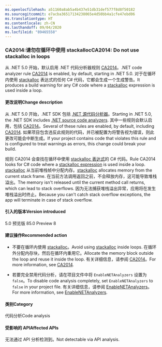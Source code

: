 ```yaml
---
ms.openlocfilehash: a51160a8ab5a4b437e51db31def577f8d8f50182
ms.sourcegitcommit: e7acba36517134238065e4d50bb4a1cfe47ebd06
ms.translationtype: HT
ms.contentlocale: zh-CN
ms.lasthandoff: 09/04/2020
ms.locfileid: "89465558"
---
```

### <a name="ca2014-do-not-use-stackalloc-in-loops"></a><span data-ttu-id="2e134-101">CA2014:请勿在循环中使用 stackalloc</span><span class="sxs-lookup"><span data-stu-id="2e134-101">CA2014: Do not use stackalloc in loops</span></span>

<span data-ttu-id="2e134-102">从 .NET 5.0 开始，默认启用 .NET 代码分析器规则 [CA2014](/visualstudio/code-quality/ca2014)。</span><span class="sxs-lookup"><span data-stu-id="2e134-102">.NET code analyzer rule [CA2014](/visualstudio/code-quality/ca2014) is enabled, by default, starting in .NET 5.0.</span></span> <span data-ttu-id="2e134-103">对于在循环内使用 [stackalloc](../../../../docs/csharp/language-reference/operators/stackalloc.md) 表达式的任何 C# 代码，它都会生成一个生成警告。</span><span class="sxs-lookup"><span data-stu-id="2e134-103">It produces a build warning for any C# code where a [stackalloc](../../../../docs/csharp/language-reference/operators/stackalloc.md) expression is used inside a loop.</span></span>

#### <a name="change-description"></a><span data-ttu-id="2e134-104">更改说明</span><span class="sxs-lookup"><span data-stu-id="2e134-104">Change description</span></span>

<span data-ttu-id="2e134-105">从 .NET 5.0 开始，.NET SDK 包括 [.NET 源代码分析器](../../../../docs/fundamentals/productivity/code-analysis.md)。</span><span class="sxs-lookup"><span data-stu-id="2e134-105">Starting in .NET 5.0, the .NET SDK includes [.NET source code analyzers](../../../../docs/fundamentals/productivity/code-analysis.md).</span></span> <span data-ttu-id="2e134-106">其中一些规则会默认启用，包括 [CA2014](/visualstudio/code-quality/ca2014)。</span><span class="sxs-lookup"><span data-stu-id="2e134-106">Several of these rules are enabled, by default, including [CA2014](/visualstudio/code-quality/ca2014).</span></span> <span data-ttu-id="2e134-107">如果项目包含违反此规则的代码，并已被配置为将警告视为错误，则此更改可能会中断生成。</span><span class="sxs-lookup"><span data-stu-id="2e134-107">If your project contains code that violates this rule and is configured to treat warnings as errors, this change could break your build.</span></span>

<span data-ttu-id="2e134-108">规则 CA2014 会查找在循环中使用 [stackalloc 表达式](../../../../docs/csharp/language-reference/operators/stackalloc.md)的 C# 代码。</span><span class="sxs-lookup"><span data-stu-id="2e134-108">Rule CA2014 looks for C# code where a [stackalloc expression](../../../../docs/csharp/language-reference/operators/stackalloc.md) is used inside a loop.</span></span> <span data-ttu-id="2e134-109">[stackalloc](../../../../docs/csharp/language-reference/operators/stackalloc.md) 从当前堆栈帧中分配内存。</span><span class="sxs-lookup"><span data-stu-id="2e134-109">[stackalloc](../../../../docs/csharp/language-reference/operators/stackalloc.md) allocates memory from the current stack frame.</span></span> <span data-ttu-id="2e134-110">在当前方法调用返回之前，不会释放内存，这可能导致堆栈溢出。</span><span class="sxs-lookup"><span data-stu-id="2e134-110">The memory isn't released until the current method call returns, which can lead to stack overflows.</span></span> <span data-ttu-id="2e134-111">因为无法捕获堆栈溢出异常，应用将在发生堆栈溢出时终止。</span><span class="sxs-lookup"><span data-stu-id="2e134-111">Because you can't catch stack overflow exceptions, the app will terminate in case of stack overflow.</span></span>

#### <a name="version-introduced"></a><span data-ttu-id="2e134-112">引入的版本</span><span class="sxs-lookup"><span data-stu-id="2e134-112">Version introduced</span></span>

<span data-ttu-id="2e134-113">5.0 预览版 8</span><span class="sxs-lookup"><span data-stu-id="2e134-113">5.0 Preview 8</span></span>

#### <a name="recommended-action"></a><span data-ttu-id="2e134-114">建议操作</span><span class="sxs-lookup"><span data-stu-id="2e134-114">Recommended action</span></span>

- <span data-ttu-id="2e134-115">不要在循环内使用 [stackalloc](../../../../docs/csharp/language-reference/operators/stackalloc.md)。</span><span class="sxs-lookup"><span data-stu-id="2e134-115">Avoid using [stackalloc](../../../../docs/csharp/language-reference/operators/stackalloc.md) inside loops.</span></span> <span data-ttu-id="2e134-116">在循环外分配内存块，然后在循环内重用它。</span><span class="sxs-lookup"><span data-stu-id="2e134-116">Allocate the memory block outside the loop and reuse it inside the loop.</span></span> <span data-ttu-id="2e134-117">有关详细信息，请参阅 [CA2014](/visualstudio/code-quality/ca2014)。</span><span class="sxs-lookup"><span data-stu-id="2e134-117">For more information, see [CA2014](/visualstudio/code-quality/ca2014).</span></span>

- <span data-ttu-id="2e134-118">若要完全禁用代码分析，请在项目文件中将 `EnableNETAnalyzers` 设置为 `false`。</span><span class="sxs-lookup"><span data-stu-id="2e134-118">To disable code analysis completely, set `EnableNETAnalyzers` to `false` in your project file.</span></span> <span data-ttu-id="2e134-119">有关详细信息，请参阅 [EnableNETAnalyzers](../../../../docs/core/project-sdk/msbuild-props.md#enablenetanalyzers)。</span><span class="sxs-lookup"><span data-stu-id="2e134-119">For more information, see [EnableNETAnalyzers](../../../../docs/core/project-sdk/msbuild-props.md#enablenetanalyzers).</span></span>

#### <a name="category"></a><span data-ttu-id="2e134-120">类别</span><span class="sxs-lookup"><span data-stu-id="2e134-120">Category</span></span>

<span data-ttu-id="2e134-121">代码分析</span><span class="sxs-lookup"><span data-stu-id="2e134-121">Code analysis</span></span>

#### <a name="affected-apis"></a><span data-ttu-id="2e134-122">受影响的 API</span><span class="sxs-lookup"><span data-stu-id="2e134-122">Affected APIs</span></span>

<span data-ttu-id="2e134-123">无法通过 API 分析检测到。</span><span class="sxs-lookup"><span data-stu-id="2e134-123">Not detectable via API analysis.</span></span>

<!--

#### Affected APIs

Not detectable via API analysis.

-->
